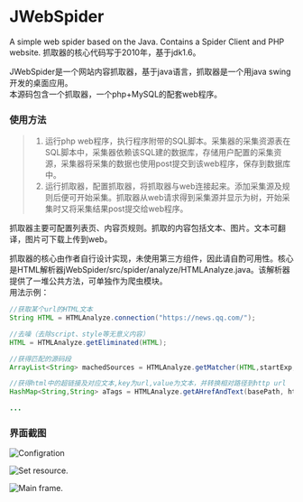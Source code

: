 # JWebSpider
A simple web spider based on the Java. Contains a Spider Client and PHP website.
抓取器的核心代码写于2010年，基于jdk1.6。

JWebSpider是一个网站内容抓取器，基于java语言，抓取器是一个用java swing开发的桌面应用。   
本源码包含一个抓取器，一个php+MySQL的配套web程序。  

### 使用方法
> 1. 运行php web程序，执行程序附带的SQL脚本。采集器的采集资源表在SQL脚本中，采集器依赖该SQL建的数据库，存储用户配置的采集资源，采集器将采集的数据也使用post提交到该web程序，保存到数据库中。  
> 2. 运行抓取器，配置抓取器，将抓取器与web连接起来。添加采集源及规则后便可开始采集。抓取器从web请求得到采集源并显示为树，开始采集时又将采集结果post提交给web程序。  

抓取器主要可配置列表页、内容页规则。抓取的内容包括文本、图片。文本可翻译，图片可下载上传到web。  

抓取器的核心由作者自行设计实现，未使用第三方组件，因此请自酌可用性。核心是HTML解析器jWebSpider/src/spider/analyze/HTMLAnalyze.java。该解析器提供了一堆公共方法，可单独作为爬虫模块。   
用法示例：  
```java
//获取某个url的HTML文本
String HTML = HTMLAnalyze.connection("https://news.qq.com/");

//去噪（去除script、style等无意义内容）
HTML = HTMLAnalyze.getEliminated(HTML);

//获得匹配的源码段
ArrayList<String> machedSources = HTMLAnalyze.getMatcher(HTML,startExp,endExp);

//获得html中的超链接及对应文本,key为url,value为文本，并转换相对路径到http url
HashMap<String,String> aTags = HTMLAnalyze.getAHrefAndText(basePath, html);

...

```

### 界面截图
![Configration](http://jsper.org/JWebSpider/config.png)  

![Set resource.](http://jsper.org/JWebSpider/res_update.png)  

![Main frame.](http://jsper.org/JWebSpider/picker.png)


